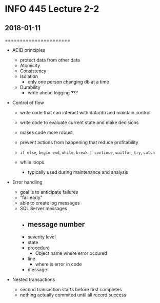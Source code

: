 # INFO 445 Lecture 2-2
## 2018-01-11
======================

- ACID principles
    - protect data from other data
    - Atomicity
    - Consistency
    - Isolation
        - only one person changing db at a time
    - Durability
        - write ahead logging ???

- Control of flow
    - write code that can interact with data/db and maintain control
    - write code to evaluate current state and make decisions
    - makes code more robust
    - prevent actions from happening that reduce profitability

    - `if else`, `begin end`, `while`, `break | continue`, `waitfor`, `try`, `catch`
    - while loops
        - typically used during maintenance and analysis

- Error handling
    - goal is to anticipate failures
    - "fail early"
    - able to create log messages
    - SQL Server messages
        - message number
            - 
        - severity level
        - state
        - procedure
            - Object name where error occured
        - line
            - where is error in code
        - message 

- Nested transactions
    - second transaction starts before first completes
    - nothing actually commited until all record success

